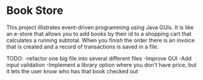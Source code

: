 # Book Store
This project illistrates event-driven programming using Java GUIs. It is like an e-store that allows you to add books by their id to a shopping cart that calculates a running subtotal. When you finish the order there is an invoice that is created and a record of transactions is saved in a file.

TODO:
-refactor one big file into several different files
-Improve GUI
-Add input validation
-Implement a library option where you don't have price, but it lets the user know who has that book checked out
